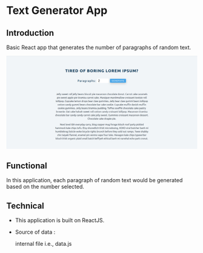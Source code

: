 # Text Generator App

## Introduction

Basic React app that generates the number of paragraphs of random text.

![Text Generator App](https://github.com/sudarshan-sh/TextGeneratorApp/blob/main/images/text-generator-app.png)

## Functional

In this application, each paragraph of random text would be generated based on the number selected.

## Technical

*   This application is built on ReactJS.

*   Source of data :

    internal file i.e., data.js